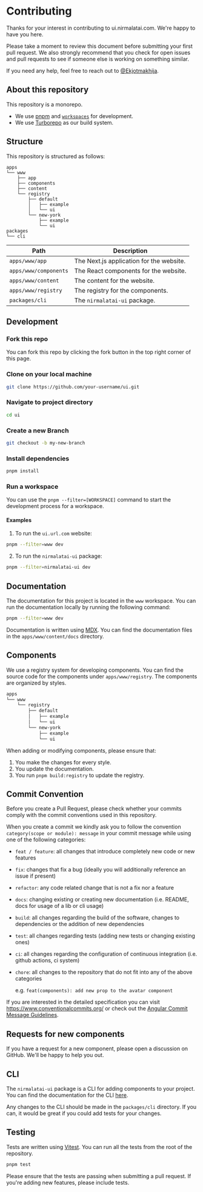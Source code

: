 # Contributing

Thanks for your interest in contributing to ui.nirmalatai.com. We're happy to have you here.

Please take a moment to review this document before submitting your first pull request. We also strongly recommend that you check for open issues and pull requests to see if someone else is working on something similar.

If you need any help, feel free to reach out to [@Ekjotmakhija](https://twitter.com/Ekjotmakhija).

## About this repository

This repository is a monorepo.

- We use [pnpm](https://pnpm.io) and [`workspaces`](https://pnpm.io/workspaces) for development.
- We use [Turborepo](https://turbo.build/repo) as our build system.

## Structure

This repository is structured as follows:

```
apps
└── www
    ├── app
    ├── components
    ├── content
    └── registry
        ├── default
        │   ├── example
        │   └── ui
        └── new-york
            ├── example
            └── ui
packages
└── cli
```

| Path                  | Description                              |
| --------------------- | ---------------------------------------- |
| `apps/www/app`        | The Next.js application for the website. |
| `apps/www/components` | The React components for the website.    |
| `apps/www/content`    | The content for the website.             |
| `apps/www/registry`   | The registry for the components.         |
| `packages/cli`        | The `nirmalatai-ui` package.                 |

## Development

### Fork this repo

You can fork this repo by clicking the fork button in the top right corner of this page.
### Clone on your local machine
```bash
git clone https://github.com/your-username/ui.git
```
### Navigate to project directory
```bash
cd ui
```

### Create a new Branch

```bash
git checkout -b my-new-branch
```
### Install dependencies
```bash
pnpm install
```

### Run a workspace

You can use the `pnpm --filter=[WORKSPACE]` command to start the development process for a workspace.

#### Examples

1. To run the `ui.url.com` website:

```bash
pnpm --filter=www dev
```

2. To run the `nirmalatai-ui` package:

```bash
pnpm --filter=nirmalatai-ui dev
```

## Documentation

The documentation for this project is located in the `www` workspace. You can run the documentation locally by running the following command:

```bash
pnpm --filter=www dev
```

Documentation is written using [MDX](https://mdxjs.com). You can find the documentation files in the `apps/www/content/docs` directory.

## Components

We use a registry system for developing components. You can find the source code for the components under `apps/www/registry`. The components are organized by styles.

```bash
apps
└── www
    └── registry
        ├── default
        │   ├── example
        │   └── ui
        └── new-york
            ├── example
            └── ui
```

When adding or modifying components, please ensure that:

1. You make the changes for every style.
2. You update the documentation.
3. You run `pnpm build:registry` to update the registry.

## Commit Convention

Before you create a Pull Request, please check whether your commits comply with
the commit conventions used in this repository.

When you create a commit we kindly ask you to follow the convention
`category(scope or module): message` in your commit message while using one of
the following categories:

- `feat / feature`: all changes that introduce completely new code or new
  features
- `fix`: changes that fix a bug (ideally you will additionally reference an
  issue if present)
- `refactor`: any code related change that is not a fix nor a feature
- `docs`: changing existing or creating new documentation (i.e. README, docs for
  usage of a lib or cli usage)
- `build`: all changes regarding the build of the software, changes to
  dependencies or the addition of new dependencies
- `test`: all changes regarding tests (adding new tests or changing existing
  ones)
- `ci`: all changes regarding the configuration of continuous integration (i.e.
  github actions, ci system)
- `chore`: all changes to the repository that do not fit into any of the above
  categories

  e.g. `feat(components): add new prop to the avatar component`

If you are interested in the detailed specification you can visit
https://www.conventionalcommits.org/ or check out the
[Angular Commit Message Guidelines](https://github.com/angular/angular/blob/22b96b9/CONTRIBUTING.md#-commit-message-guidelines).

## Requests for new components

If you have a request for a new component, please open a discussion on GitHub. We'll be happy to help you out.

## CLI

The `nirmalatai-ui` package is a CLI for adding components to your project. You can find the documentation for the CLI [here]().

Any changes to the CLI should be made in the `packages/cli` directory. If you can, it would be great if you could add tests for your changes.

## Testing

Tests are written using [Vitest](https://vitest.dev). You can run all the tests from the root of the repository.

```bash
pnpm test
```

Please ensure that the tests are passing when submitting a pull request. If you're adding new features, please include tests.
